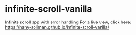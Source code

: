 # infinite-scroll-vanilla
Infinite scroll app with error handling
For a live view, click here: https://hany-soliman.github.io/infinite-scroll-vanilla/

